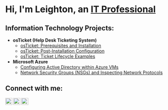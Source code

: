 <h1>Hi, I'm Leighton, an <a href="[https://linkedin.com/in/Josh](https://www.linkedin.com/in/leighton-campbell-5173a213/)">IT Professional</a></h1>

<h2>Information Technology Projects:</h2>

- <b>osTicket (Help Desk Ticketing System)</b>
  - [osTicket: Prerequisites and Installation](https://github.com/LeightonCampbell/osticket-prerequisites)
  - [osTicket: Post-Installation Configuration](https://github.com/LeightonCampbell/post-install-config)
  - [osTicket: Ticket Lifecycle Examples](https://github.com/LeightonCampbell/ticket-lifecycle)
- <b>Microsoft Azure</b>
  - [Configuring Active Directory within Azure VMs](https://github.com/LeightonCampbell/configure-ad)
  - [Network Security Groups (NSGs) and Inspecting Network Protocols](https://github.com/LeightonCampbell/azure-network-protocols)

<h2>Connect with me:</h2>

[<img align="left" alt="Josh | Twitter" width="22px" src="https://cdn.jsdelivr.net/npm/simple-icons@v3/icons/twitter.svg" />][twitter]
[<img align="left" alt="Josh | LinkedIn" width="22px" src="https://cdn.jsdelivr.net/npm/simple-icons@v3/icons/linkedin.svg" />][linkedin]
[<img align="left" alt="Josh | Instagram" width="22px" src="https://cdn.jsdelivr.net/npm/simple-icons@v3/icons/instagram.svg" />][instagram]

[twitter]: https://twitter.com/Josh
[instagram]: https://www.instagram.com/Josh
[linkedin]: https://linkedin.com/in/Josh

<!---
LeightonCampbell/LeightonCampbell is a ✨ special ✨ repository because its `README.md` (this file) appears on your GitHub profile.
You can click the Preview link to take a look at your changes.
--->
